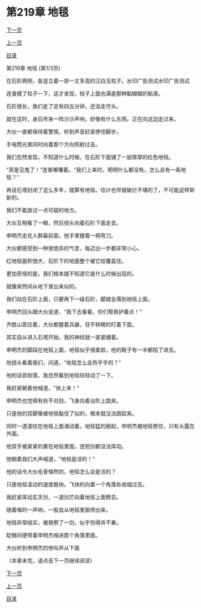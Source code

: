 <h1>第219章   地毯</h1>
            <div><p><a href="./0655_%E7%AC%AC219%E7%AB%A0_%E5%9C%B0%E6%AF%AF.md">下一页</a></p><p><a href="./0653_%E7%AC%AC218%E7%AB%A0_%E9%B1%BC%E5%88%BA.md">上一页</a></p><p><a href="../">目录</a></p></div>
            <div><p>第219章   地毯 (第1/3页)</p><p>在石阶两侧，各竖立着一排一丈多高的汉白玉柱子。水印广告测试水印广告测试</p><p>连普摸了柱子一下，这才发现，柱子上面也满是那种黏糊糊的粘液。</p><p>石阶很长，我们走了足有四五分钟，还没走尽头。</p><p>就在这时，身后传来一阵沙沙声响，好像有什么东西。正在向这边走过来。</p><p>大伙一直都保持着警惕，听到声音赶紧停住脚步。</p><p>手电筒光束同时向着那个方向照射过去。</p><p>我们忽然发现，不知道什么时候，在石阶下面铺了一层厚厚的红色地毯。</p><p>“真是见鬼了！“连普嘟囔着。“我们上来时，明明什么都没有，怎么会有一条地毯？“</p><p>再说石塔封闭了这么多年，就算有地毯。估计也早就破烂不堪的了，不可能这样崭新的。</p><p>我们不能放过一点可疑的地方。</p><p>大伙互相看了一眼，然后扭头向着石阶下面走去。</p><p>申明杰走在人群最前面，他手里握着一柄弯刀。</p><p>大伙都感受到一种很诡异的气息，每迈出一步都非常小心。</p><p>红地毯面积很大，石阶下的地面整个被它给覆盖住。</p><p>更加奇怪的是，我们根本就不知道它是什么时候出现的。</p><p>就像突然间从地下冒出来似的。</p><p>我们站在石阶上面，只要再下一级石阶，脚就会落到地毯上面。</p><p>申明杰回头跟大伙说道，“我下去看看，你们帮我护着点！“</p><p>齐胜山答应着，大伙都握着兵器，目不转睛的盯着下面。</p><p>其实自从进入石塔开始，我的神经就一直紧绷着。</p><p>申明杰的脚踩在地毯上面，地毯似乎很柔软，他的鞋子有一半都陷了进去。</p><p>他扭头看着我们，问道，“地毯怎么会热乎乎的？“</p><p>他的话音刚落，我忽然看到地毯轻轻动了一下。</p><p>我赶紧朝着他喊道，“快上来！“</p><p>申明杰也觉得有些不对劲，飞身向着台阶上跳来。</p><p>只是他的双脚像被地毯黏住了似的，根本就没法跳起来。</p><p>同时一道波纹在地毯上面涌动着，地毯猛的掀起，申明杰被地毯卷住，只有头露在外面。</p><p>他双手被紧紧的裹在地毯里面，连短剑都没法挥动。</p><p>他朝着我们大声喊道，“地毯是活的！“</p><p>他的话令大伙毛骨悚然的，地毯怎么会是活的？</p><p>只是地毯滚动的速度极快。飞快的向着一个角落处收缩过去。</p><p>我赶紧挥动玄天剑，一道剑芒向着地毯上面劈去。</p><p>随着嗤的一声响，一股血从地毯里面喷出来。</p><p>地毯非常结实，被我劈了一剑，似乎伤得并不重。</p><p>眨眼间便带着申明杰缩进那个角落里面。</p><p>大伙听到申明杰的惨叫声从下面</p><p>（本章未完，请点击下一页继续阅读）</p></div>
            <div><p><a href="./0655_%E7%AC%AC219%E7%AB%A0_%E5%9C%B0%E6%AF%AF.md">下一页</a></p><p><a href="./0653_%E7%AC%AC218%E7%AB%A0_%E9%B1%BC%E5%88%BA.md">上一页</a></p><p><a href="../">目录</a></p></div>
